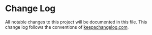 # Change Log

All notable changes to this project will be documented in this file. This change log follows the conventions of [keepachangelog.com](http://keepachangelog.com/).

